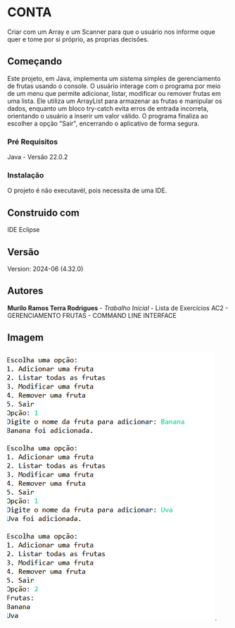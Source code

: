 # CONTA

Criar com um Array e um Scanner para que o usuário nos informe oque quer e tome por si próprio, as proprias decisões.

## Começando


Este projeto, em Java, implementa um sistema simples de gerenciamento de frutas usando o console. 
O usuário interage com o programa por meio de um menu que permite adicionar, listar, modificar ou remover frutas em uma lista. 
Ele utiliza um ArrayList para armazenar as frutas e manipular os dados, enquanto um bloco try-catch evita erros de entrada incorreta, orientando o usuário a inserir um valor válido. 
O programa finaliza ao escolher a opção "Sair", encerrando o aplicativo de forma segura.

### Pré Requisitos

Java - Versão 22.0.2

### Instalação

O projeto é não executavél, pois necessita de uma IDE.

## Construido com 

IDE Eclipse

## Versão 

Version: 2024-06 (4.32.0)

## Autores 

**Murilo Ramos Terra Rodrigues** - *Trabalho Inicial* - Lista de Exercícios AC2 - GERENCIAMENTO FRUTAS - COMMAND LINE INTERFACE

## Imagem

![GERENCIAMENTO_FRUTAS_CLI](https://github.com/murilove69/GERENCIAMENTO_FRUTAS_CLI/blob/master/Gerenciamento%20Funcional.png).



